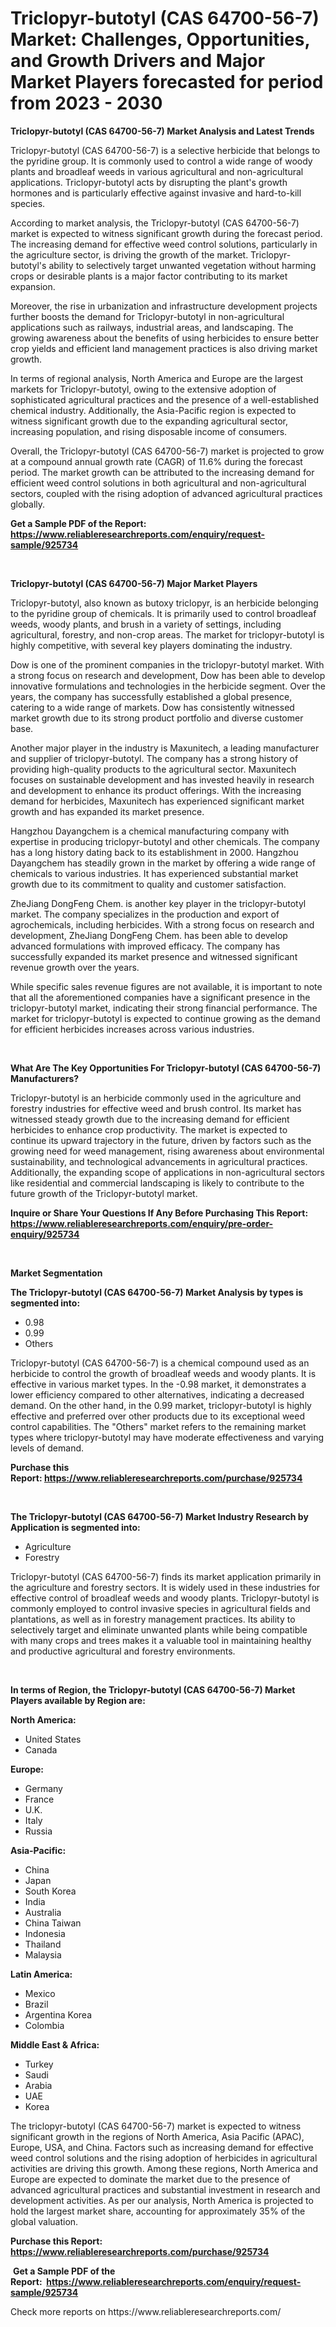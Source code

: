 <p><h1>Triclopyr-butotyl (CAS 64700-56-7) Market: Challenges, Opportunities, and Growth Drivers and Major Market Players forecasted for period from 2023 - 2030</h1></p><p><strong>Triclopyr-butotyl (CAS 64700-56-7) Market Analysis and Latest Trends</strong></p>
<p><p>Triclopyr-butotyl (CAS 64700-56-7) is a selective herbicide that belongs to the pyridine group. It is commonly used to control a wide range of woody plants and broadleaf weeds in various agricultural and non-agricultural applications. Triclopyr-butotyl acts by disrupting the plant's growth hormones and is particularly effective against invasive and hard-to-kill species.</p><p>According to market analysis, the Triclopyr-butotyl (CAS 64700-56-7) market is expected to witness significant growth during the forecast period. The increasing demand for effective weed control solutions, particularly in the agriculture sector, is driving the growth of the market. Triclopyr-butotyl's ability to selectively target unwanted vegetation without harming crops or desirable plants is a major factor contributing to its market expansion.</p><p>Moreover, the rise in urbanization and infrastructure development projects further boosts the demand for Triclopyr-butotyl in non-agricultural applications such as railways, industrial areas, and landscaping. The growing awareness about the benefits of using herbicides to ensure better crop yields and efficient land management practices is also driving market growth.</p><p>In terms of regional analysis, North America and Europe are the largest markets for Triclopyr-butotyl, owing to the extensive adoption of sophisticated agricultural practices and the presence of a well-established chemical industry. Additionally, the Asia-Pacific region is expected to witness significant growth due to the expanding agricultural sector, increasing population, and rising disposable income of consumers.</p><p>Overall, the Triclopyr-butotyl (CAS 64700-56-7) market is projected to grow at a compound annual growth rate (CAGR) of 11.6% during the forecast period. The market growth can be attributed to the increasing demand for efficient weed control solutions in both agricultural and non-agricultural sectors, coupled with the rising adoption of advanced agricultural practices globally.</p></p>
<p><strong>Get a Sample PDF of the Report:&nbsp; <a href="https://www.reliableresearchreports.com/enquiry/request-sample/925734">https://www.reliableresearchreports.com/enquiry/request-sample/925734</a></strong></p>
<p>&nbsp;</p>
<p><strong>Triclopyr-butotyl (CAS 64700-56-7) Major Market Players</strong></p>
<p><p>Triclopyr-butotyl, also known as butoxy triclopyr, is an herbicide belonging to the pyridine group of chemicals. It is primarily used to control broadleaf weeds, woody plants, and brush in a variety of settings, including agricultural, forestry, and non-crop areas. The market for triclopyr-butotyl is highly competitive, with several key players dominating the industry.</p><p>Dow is one of the prominent companies in the triclopyr-butotyl market. With a strong focus on research and development, Dow has been able to develop innovative formulations and technologies in the herbicide segment. Over the years, the company has successfully established a global presence, catering to a wide range of markets. Dow has consistently witnessed market growth due to its strong product portfolio and diverse customer base.</p><p>Another major player in the industry is Maxunitech, a leading manufacturer and supplier of triclopyr-butotyl. The company has a strong history of providing high-quality products to the agricultural sector. Maxunitech focuses on sustainable development and has invested heavily in research and development to enhance its product offerings. With the increasing demand for herbicides, Maxunitech has experienced significant market growth and has expanded its market presence.</p><p>Hangzhou Dayangchem is a chemical manufacturing company with expertise in producing triclopyr-butotyl and other chemicals. The company has a long history dating back to its establishment in 2000. Hangzhou Dayangchem has steadily grown in the market by offering a wide range of chemicals to various industries. It has experienced substantial market growth due to its commitment to quality and customer satisfaction.</p><p>ZheJiang DongFeng Chem. is another key player in the triclopyr-butotyl market. The company specializes in the production and export of agrochemicals, including herbicides. With a strong focus on research and development, ZheJiang DongFeng Chem. has been able to develop advanced formulations with improved efficacy. The company has successfully expanded its market presence and witnessed significant revenue growth over the years.</p><p>While specific sales revenue figures are not available, it is important to note that all the aforementioned companies have a significant presence in the triclopyr-butotyl market, indicating their strong financial performance. The market for triclopyr-butotyl is expected to continue growing as the demand for efficient herbicides increases across various industries.</p></p>
<p>&nbsp;</p>
<p><strong>What Are The Key Opportunities For Triclopyr-butotyl (CAS 64700-56-7) Manufacturers?</strong></p>
<p><p>Triclopyr-butotyl is an herbicide commonly used in the agriculture and forestry industries for effective weed and brush control. Its market has witnessed steady growth due to the increasing demand for efficient herbicides to enhance crop productivity. The market is expected to continue its upward trajectory in the future, driven by factors such as the growing need for weed management, rising awareness about environmental sustainability, and technological advancements in agricultural practices. Additionally, the expanding scope of applications in non-agricultural sectors like residential and commercial landscaping is likely to contribute to the future growth of the Triclopyr-butotyl market.</p></p>
<p><strong>Inquire or Share Your Questions If Any Before Purchasing This Report: <a href="https://www.reliableresearchreports.com/enquiry/pre-order-enquiry/925734">https://www.reliableresearchreports.com/enquiry/pre-order-enquiry/925734</a></strong></p>
<p>&nbsp;</p>
<p><strong>Market Segmentation</strong></p>
<p><strong>The Triclopyr-butotyl (CAS 64700-56-7) Market Analysis by types is segmented into:</strong></p>
<p><ul><li>0.98</li><li>0.99</li><li>Others</li></ul></p>
<p><p>Triclopyr-butotyl (CAS 64700-56-7) is a chemical compound used as an herbicide to control the growth of broadleaf weeds and woody plants. It is effective in various market types. In the -0.98 market, it demonstrates a lower efficiency compared to other alternatives, indicating a decreased demand. On the other hand, in the 0.99 market, triclopyr-butotyl is highly effective and preferred over other products due to its exceptional weed control capabilities. The "Others" market refers to the remaining market types where triclopyr-butotyl may have moderate effectiveness and varying levels of demand.</p></p>
<p><strong>Purchase this Report:&nbsp;<a href="https://www.reliableresearchreports.com/purchase/925734">https://www.reliableresearchreports.com/purchase/925734</a></strong></p>
<p>&nbsp;</p>
<p><strong>The Triclopyr-butotyl (CAS 64700-56-7) Market Industry Research by Application is segmented into:</strong></p>
<p><ul><li>Agriculture</li><li>Forestry</li></ul></p>
<p><p>Triclopyr-butotyl (CAS 64700-56-7) finds its market application primarily in the agriculture and forestry sectors. It is widely used in these industries for effective control of broadleaf weeds and woody plants. Triclopyr-butotyl is commonly employed to control invasive species in agricultural fields and plantations, as well as in forestry management practices. Its ability to selectively target and eliminate unwanted plants while being compatible with many crops and trees makes it a valuable tool in maintaining healthy and productive agricultural and forestry environments.</p></p>
<p>&nbsp;</p>
<p><strong>In terms of Region, the Triclopyr-butotyl (CAS 64700-56-7) Market Players available by Region are:</strong></p>
<p>
    <p> <strong> North America: </strong>
        <ul>
            <li>United States</li>
            <li>Canada</li>
        </ul>
        </p> 
    <p> <strong> Europe: </strong>
        <ul>
            <li>Germany</li>
            <li>France</li>
            <li>U.K.</li>
            <li>Italy</li>
            <li>Russia</li>
        </ul>
        </p> 
    <p> <strong> Asia-Pacific: </strong>
        <ul>
            <li>China</li>
            <li>Japan</li>
            <li>South Korea</li>
            <li>India</li>
            <li>Australia</li>
            <li>China Taiwan</li>
            <li>Indonesia</li>
            <li>Thailand</li>
            <li>Malaysia</li>
        </ul>
        </p> 
    <p> <strong> Latin America: </strong>
        <ul>
            <li>Mexico</li>
            <li>Brazil</li>
            <li>Argentina Korea</li>
            <li>Colombia</li>
        </ul>
        </p> 
    <p> <strong> Middle East & Africa: </strong>
        <ul>
            <li>Turkey</li>
            <li>Saudi</li>
            <li>Arabia</li>
            <li>UAE</li>
            <li>Korea</li>
        </ul>
    </p>
    </p>
<p><p>The triclopyr-butotyl (CAS 64700-56-7) market is expected to witness significant growth in the regions of North America, Asia Pacific (APAC), Europe, USA, and China. Factors such as increasing demand for effective weed control solutions and the rising adoption of herbicides in agricultural activities are driving this growth. Among these regions, North America and Europe are expected to dominate the market due to the presence of advanced agricultural practices and substantial investment in research and development activities. As per our analysis, North America is projected to hold the largest market share, accounting for approximately 35% of the global valuation.</p></p>
<p><strong>Purchase this Report: <a href="https://www.reliableresearchreports.com/purchase/925734">https://www.reliableresearchreports.com/purchase/925734</a></strong></p>
<p>&nbsp;<strong>Get a Sample PDF of the Report:&nbsp;&nbsp;<a href="https://www.reliableresearchreports.com/enquiry/request-sample/925734">https://www.reliableresearchreports.com/enquiry/request-sample/925734</a></strong></p>
<p><strong></strong></p>
<p>Check more reports on https://www.reliableresearchreports.com/</p>